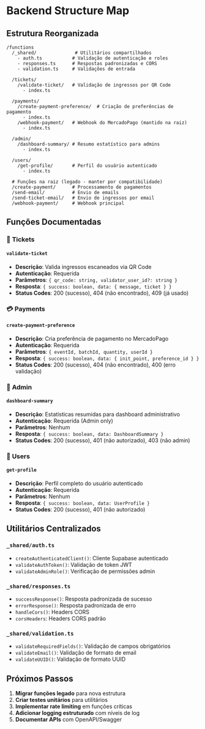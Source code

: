 
# Backend Structure Map

## Estrutura Reorganizada

```
/functions
  /_shared/              # Utilitários compartilhados
    - auth.ts           # Validação de autenticação e roles
    - responses.ts      # Respostas padronizadas e CORS
    - validation.ts     # Validações de entrada
  
  /tickets/
    /validate-ticket/   # Validação de ingressos por QR Code
      - index.ts
  
  /payments/
    /create-payment-preference/  # Criação de preferências de pagamento
      - index.ts
    /webhook-payment/   # Webhook do MercadoPago (mantido na raiz)
      - index.ts
  
  /admin/
    /dashboard-summary/ # Resumo estatístico para admins
      - index.ts
  
  /users/
    /get-profile/       # Perfil do usuário autenticado
      - index.ts
  
  # Funções na raiz (legado - manter por compatibilidade)
  /create-payment/      # Processamento de pagamentos
  /send-email/          # Envio de emails
  /send-ticket-email/   # Envio de ingressos por email
  /webhook-payment/     # Webhook principal
```

## Funções Documentadas

### 🎫 **Tickets**

#### `validate-ticket`
- **Descrição**: Valida ingressos escaneados via QR Code
- **Autenticação**: Requerida
- **Parâmetros**: `{ qr_code: string, validator_user_id?: string }`
- **Resposta**: `{ success: boolean, data: { message, ticket } }`
- **Status Codes**: 200 (sucesso), 404 (não encontrado), 409 (já usado)

### 💳 **Payments**

#### `create-payment-preference`
- **Descrição**: Cria preferência de pagamento no MercadoPago
- **Autenticação**: Requerida
- **Parâmetros**: `{ eventId, batchId, quantity, userId }`
- **Resposta**: `{ success: boolean, data: { init_point, preference_id } }`
- **Status Codes**: 200 (sucesso), 404 (não encontrado), 400 (erro validação)

### 👑 **Admin**

#### `dashboard-summary`
- **Descrição**: Estatísticas resumidas para dashboard administrativo
- **Autenticação**: Requerida (Admin only)
- **Parâmetros**: Nenhum
- **Resposta**: `{ success: boolean, data: DashboardSummary }`
- **Status Codes**: 200 (sucesso), 401 (não autorizado), 403 (não admin)

### 👤 **Users**

#### `get-profile`
- **Descrição**: Perfil completo do usuário autenticado
- **Autenticação**: Requerida
- **Parâmetros**: Nenhum
- **Resposta**: `{ success: boolean, data: UserProfile }`
- **Status Codes**: 200 (sucesso), 401 (não autorizado)

## Utilitários Centralizados

### `_shared/auth.ts`
- `createAuthenticatedClient()`: Cliente Supabase autenticado
- `validateAuthToken()`: Validação de token JWT
- `validateAdminRole()`: Verificação de permissões admin

### `_shared/responses.ts`
- `successResponse()`: Resposta padronizada de sucesso
- `errorResponse()`: Resposta padronizada de erro
- `handleCors()`: Headers CORS
- `corsHeaders`: Headers CORS padrão

### `_shared/validation.ts`
- `validateRequiredFields()`: Validação de campos obrigatórios
- `validateEmail()`: Validação de formato de email
- `validateUUID()`: Validação de formato UUID

## Próximos Passos

1. **Migrar funções legado** para nova estrutura
2. **Criar testes unitários** para utilitários
3. **Implementar rate limiting** em funções críticas
4. **Adicionar logging estruturado** com níveis de log
5. **Documentar APIs** com OpenAPI/Swagger
